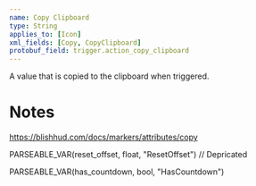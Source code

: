```yaml
---
name: Copy Clipboard
type: String
applies_to: [Icon]
xml_fields: [Copy, CopyClipboard]
protobuf_field: trigger.action_copy_clipboard
---
```

A value that is copied to the clipboard when triggered.

Notes
=====

https://blishhud.com/docs/markers/attributes/copy





PARSEABLE_VAR(reset_offset, float, "ResetOffset") // Depricated

PARSEABLE_VAR(has_countdown, bool, "HasCountdown")
